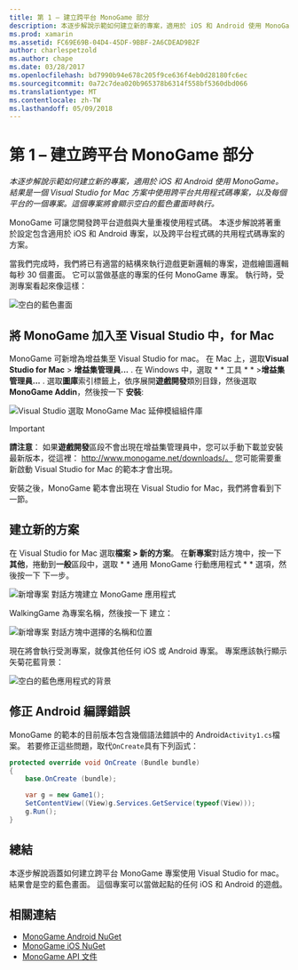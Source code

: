 ```yaml
---
title: 第 1 – 建立跨平台 MonoGame 部分
description: 本逐步解說示範如何建立新的專案，適用於 iOS 和 Android 使用 MonoGame。 結果是一個 Visual Studio for Mac 方案中使用跨平台共用程式碼專案，以及每個平台的一個專案。 這個專案將會顯示空白的藍色畫面時執行。
ms.prod: xamarin
ms.assetid: FC69E69B-04D4-45DF-9BBF-2A6CDEAD9B2F
author: charlespetzold
ms.author: chape
ms.date: 03/28/2017
ms.openlocfilehash: bd7990b94e678c205f9ce636f4eb0d28180fc6ec
ms.sourcegitcommit: 0a72c7dea020b965378b6314f558bf5360dbd066
ms.translationtype: MT
ms.contentlocale: zh-TW
ms.lasthandoff: 05/09/2018
---
```

# <a name="part-1--creating-a-cross-platform-monogame"></a>第 1 – 建立跨平台 MonoGame 部分

_本逐步解說示範如何建立新的專案，適用於 iOS 和 Android 使用 MonoGame。結果是一個 Visual Studio for Mac 方案中使用跨平台共用程式碼專案，以及每個平台的一個專案。這個專案將會顯示空白的藍色畫面時執行。_

MonoGame 可讓您開發跨平台遊戲與大量重複使用程式碼。 本逐步解說將著重於設定包含適用於 iOS 和 Android 專案，以及跨平台程式碼的共用程式碼專案的方案。

當我們完成時，我們將已有適當的結構來執行遊戲更新邏輯的專案，遊戲繪圖邏輯每秒 30 個畫面。 它可以當做基底的專案的任何 MonoGame 專案。 執行時，受測專案看起來像這樣：

![空白的藍色畫面](part1-images/image1.png)

## <a name="adding-monogame-to-visual-studio-for-mac"></a>將 MonoGame 加入至 Visual Studio 中，for Mac

MonoGame 可新增為增益集至 Visual Studio for mac。 在 Mac 上，選取**Visual Studio for Mac** > **增益集管理員...** . 在 Windows 中，選取 * * 工具 * * >**增益集管理員...** . 選取**圖庫**索引標籤上，依序展開**遊戲開發**類別目錄，然後選取**MonoGame Addin**，然後按一下 **安裝**:

![Visual Studio 選取 MonoGame Mac 延伸模組組件庫](part1-images/image2.png)

> [!IMPORTANT]
> **請注意**： 如果**遊戲開發**區段不會出現在增益集管理員中，您可以手動下載並安裝最新版本，從這裡： http://www.monogame.net/downloads/。 您可能需要重新啟動 Visual Studio for Mac 的範本才會出現。

安裝之後，MonoGame 範本會出現在 Visual Studio for Mac，我們將會看到下一節。

## <a name="creating-a-new-solution"></a>建立新的方案

在 Visual Studio for Mac 選取**檔案 > 新的方案**。 在**新專案**對話方塊中，按一下 **其他**，捲動到**一般**區段中，選取 * * 通用 MonoGame 行動應用程式 * * 選項，然後按一下 下一步。

![新增專案 對話方塊建立 MonoGame 應用程式](part1-images/image3.png)

WalkingGame 為專案名稱，然後按一下 建立：

![新增專案 對話方塊中選擇的名稱和位置](part1-images/image4.png)

現在將會執行受測專案，就像其他任何 iOS 或 Android 專案。 專案應該執行顯示矢菊花藍背景：

![空白的藍色應用程式的背景](part1-images/image5.png)

## <a name="fixing-android-compile-errors"></a>修正 Android 編譯錯誤

MonoGame 的範本的目前版本包含幾個語法錯誤中的 Android`Activity1.cs`檔案。 若要修正這些問題，取代`OnCreate`具有下列函式：

```csharp
protected override void OnCreate (Bundle bundle)
{
    base.OnCreate (bundle);

    var g = new Game1();
    SetContentView((View)g.Services.GetService(typeof(View)));
    g.Run();
}
```

## <a name="summary"></a>總結

本逐步解說涵蓋如何建立跨平台 MonoGame 專案使用 Visual Studio for mac。 結果會是空的藍色畫面。 這個專案可以當做起點的任何 iOS 和 Android 的遊戲。

## <a name="related-links"></a>相關連結

- [MonoGame Android NuGet](https://www.nuget.org/packages/MonoGame.Framework.Android/)
- [MonoGame iOS NuGet](https://www.nuget.org/packages/MonoGame.Framework.iOS/)
- [MonoGame API 文件](http://www.monogame.net/documentation/?page=main)
